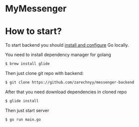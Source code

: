 # MyMessenger
# How to start?
To start backend you should [install and configure](https://golang.org/doc/install)  Go locally.

You need to install dependency manager for golang
```sh
$ brew install glide
```
Then just clone git repo with backend:
```sh
$ git clone https://github.com/zarechnyy/messenger-backend
```
After that you need download dependencies in cloned repo
```sh
$ glide install
```

Then just start server
```sh
$ go run main.go
```

